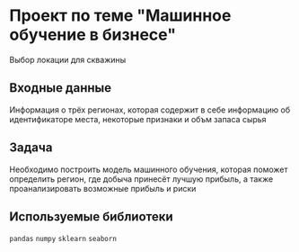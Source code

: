 # Проект по теме "Машинное обучение в бизнесе"
Выбор локации для скважины

## Входные данные
Информация о трёх регионах, которая содержит в себе информацию об идентификаторе места, некоторые признаки и объм запаса сырья

## Задача
Необходимо построить модель машинного обучения, которая поможет определить регион, где добыча принесёт лучшую прибыль, а также проанализировать возможные прибыль и риски

## Используемые библиотеки
`pandas` `numpy` `sklearn` `seaborn` 